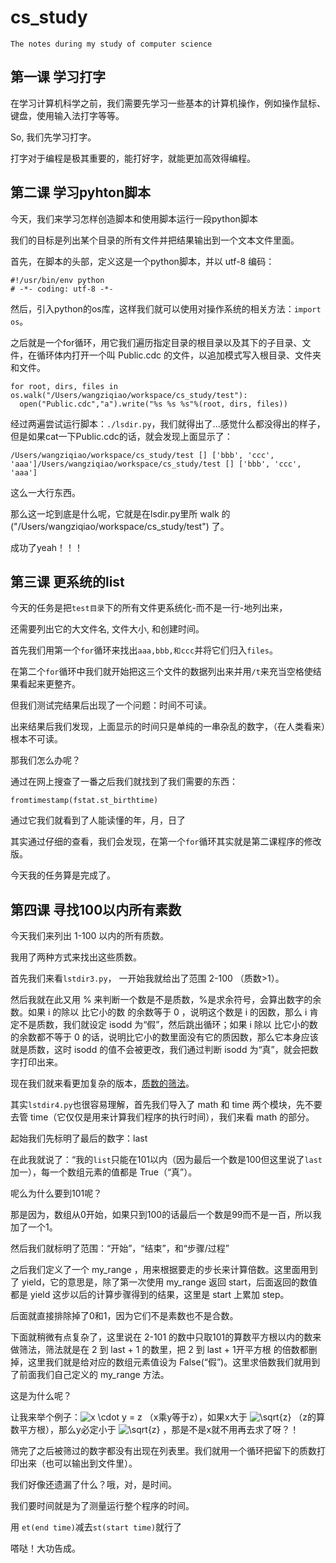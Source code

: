 # cs_study
```
The notes during my study of computer science
```
## 第一课 学习打字
在学习计算机科学之前，我们需要先学习一些基本的计算机操作，例如操作鼠标、键盘，使用输入法打字等等。

So, 我们先学习打字。

打字对于编程是极其重要的，能打好字，就能更加高效得编程。


## 第二课 学习pyhton脚本

今天，我们来学习怎样创造脚本和使用脚本运行一段python脚本

我们的目标是列出某个目录的所有文件并把结果输出到一个文本文件里面。

首先，在脚本的头部，定义这是一个python脚本，并以 utf-8 编码：
```
#!/usr/bin/env python
# -*- coding: utf-8 -*-
```

然后，引入python的os库，这样我们就可以使用对操作系统的相关方法：`import os`。

之后就是一个for循环，用它我们遍历指定目录的根目录以及其下的子目录、文件，在循环体内打开一个叫 Public.cdc 的文件，以追加模式写入根目录、文件夹和文件。

```
for root, dirs, files in os.walk("/Users/wangziqiao/workspace/cs_study/test"):
  open("Public.cdc","a").write("%s %s %s"%(root, dirs, files))
```

经过两遍尝试运行脚本：`./lsdir.py`，我们就得出了...感觉什么都没得出的样子，但是如果cat一下Public.cdc的话，就会发现上面显示了：
```
/Users/wangziqiao/workspace/cs_study/test [] ['bbb', 'ccc', 'aaa']/Users/wangziqiao/workspace/cs_study/test [] ['bbb', 'ccc', 'aaa']
```

这么一大行东西。

那么这一坨到底是什么呢，它就是在lsdir.py里所 walk 的 ("/Users/wangziqiao/workspace/cs_study/test") 了。

成功了yeah！！！


## 第三课 更系统的list

今天的任务是把`test目录`下的所有文件更系统化-而不是一行-地列出来，

还需要列出它的大文件名, 文件大小, 和创建时间。

首先我们用第一个`for`循环来找出`aaa,bbb,和ccc`并将它们归入`files`。

在第二个`for`循环中我们就开始把这三个文件的数据列出来并用`/t`来充当空格使结果看起来更整齐。

但我们测试完结果后出现了一个问题：时间不可读。

出来结果后我们发现，上面显示的时间只是单纯的一串杂乱的数字，（在人类看来）根本不可读。

那我们怎么办呢？

通过在网上搜查了一番之后我们就找到了我们需要的东西：
```
fromtimestamp(fstat.st_birthtime)
```
通过它我们就看到了人能读懂的年，月，日了

其实通过仔细的查看，我们会发现，在第一个`for`循环其实就是第二课程序的修改版。

今天我的任务算是完成了。


## 第四课 寻找100以内所有素数

今天我们来列出 1-100 以内的所有质数。

我用了两种方式来找出这些质数。

首先我们来看`lstdir3.py`， 一开始我就给出了范围 2-100 （质数>1）。

然后我就在此又用 % 来判断一个数是不是质数，%是求余符号，会算出数字的余数。如果 i 的除以 比它小的数 的余数等于 0 ，说明这个数是 i 的因数，那么 i 肯定不是质数，我们就设定 isodd 为“假”，然后跳出循环；如果 i 除以 比它小的数 的余数都不等于 0 的话，说明比它小的数里面没有它的质因数，那么它本身应该就是质数，这时 isodd 的值不会被更改，我们通过判断 isodd 为“真”，就会把数字打印出来。



现在我们就来看更加复杂的版本，[质数的筛法](https://baike.baidu.com/item/%E7%AD%9B%E6%B3%95)。

其实`lstdir4.py`也很容易理解，首先我们导入了 math 和 time 两个模块，先不要去管 time（它仅仅是用来计算我们程序的执行时间），我们来看 math 的部分。

起始我们先标明了最后的数字：last

在此我就说了：“我的`list`只能在101以内（因为最后一个数是100但这里说了`last`加一），每一个数组元素的值都是 True（“真”）。

呢么为什么要到101呢？

那是因为，数组从0开始，如果只到100的话最后一个数是99而不是一百，所以我加了一个1。

然后我们就标明了范围：“开始”，“结束”，和“步骤/过程”

之后我们定义了一个 my_range ，用来根据要走的步长来计算倍数。这里面用到了 yield，它的意思是，除了第一次使用 my_range 返回 start，后面返回的数值都是 yield 这步以后的计算步骤得到的结果，这里是 start 上累加 step。

后面就直接排除掉了0和1，因为它们不是素数也不是合数。

下面就稍微有点复杂了，这里说在 2-101 的数中只取101的算数平方根以内的数来做筛法，筛法就是在 2 到 last + 1 的数里，把 2 到 last + 1开平方根 的倍数都删掉，这里我们就是给对应的数组元素值设为 False(“假”)。这里求倍数我们就用到了前面我们自己定义的 my_range 方法。

这是为什么呢？

让我来举个例子：![x \cdot y = z](https://latex.codecogs.com/gif.latex?x&space;\cdot&space;y&space;=&space;z) （x乘y等于z），如果x大于 ![\sqrt{z}](https://latex.codecogs.com/gif.latex?\sqrt{z}) （z的算数平方根），那么y必定小于 ![\sqrt{z}](https://latex.codecogs.com/gif.latex?\sqrt{z}) ，那是不是x就不用再去求了呀？！

筛完了之后被筛过的数字都没有出现在列表里。我们就用一个循环把留下的质数打印出来（也可以输出到文件里）。

我们好像还遗漏了什么？哦，对，是时间。

我们要时间就是为了测量运行整个程序的时间。

用 `et(end time)`减去`st(start time)`就行了

嗒哒！大功告成。

